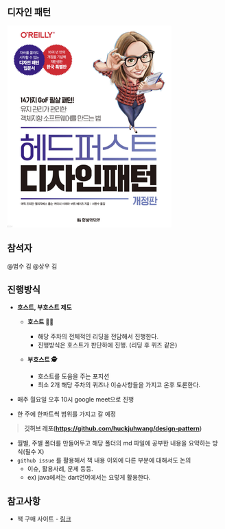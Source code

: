 ## 디자인 패턴
<img width="383" alt="image" src="../image/헤드퍼스트.png">

## 참석자
@범수 김 @상우 김

## 진행방식
- **호스트, 부호스트 제도**
    - **호스트 👮‍♂️**
        - 해당 주차의 전체적인 리딩을 전담해서 진행한다.
        - 진행방식은 호스트가 판단하에 진행. (리딩 후 퀴즈 같은)

    - **부호스트 🕵️**
        - 호스트를 도움을 주는 포지션
        - 최소 2개 해당 주차의 퀴즈나 이슈사항들을 가지고 온후 토론한다.

- 매주 월요일 오후 10시 google meet으로 진행
- 한 주에 한파트씩 범위를 가지고 갈 예정

> **깃허브 레포(**https://github.com/huckjuhwang/design-pattern**)**
>
- 월별, 주별 폴더를 만들어두고 해당 폴더의 md 파일에 공부한 내용을 요약하는 방식(필수 X)
- `github issue` 를 활용해서 책 내용 이외에 다른 부분에 대해서도 논의
    - 이슈, 활용사례, 문제 등등.
    - ex) java에서는 dart언어에서는 요렇게 활용한다.

## 참고사항

- 책 구매 사이트 - [링크](https://www.yes24.com/Product/Goods/108192370)
